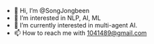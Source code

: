 - 👋 Hi, I’m @SongJongbeen
- 👀 I’m interested in NLP, AI, ML
- 🌱 I’m currently interested in multi-agent AI.
- 📫 How to reach me with 1041489@gmail.com

<!---
SongJongbeen/SongJongbeen is a ✨ special ✨ repository because its `README.md` (this file) appears on your GitHub profile.
You can click the Preview link to take a look at your changes.
--->
